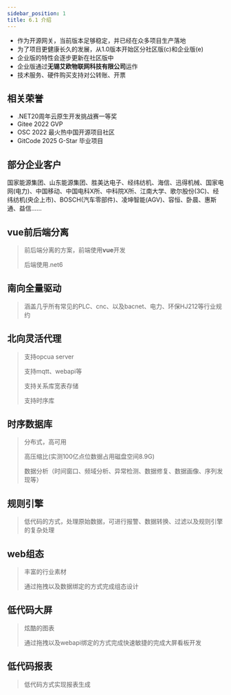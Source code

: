 ```yaml
---
sidebar_position: 1
title: 6.1 介绍
---
```


- 作为开源网关，当前版本足够稳定，并已经在众多项目生产落地
- 为了项目更健康长久的发展，从1.0版本开始区分社区版(c)和企业版(e)
- 企业版的特性会逐步更新在社区版中
- 企业版通过**无锡艾欧物联网科技有限公司**运作
- 技术服务、硬件购买支持对公转账、开票

## 相关荣誉

- .NET20周年云原生开发挑战赛一等奖
- Gitee 2022 GVP
- OSC 2022 最火热中国开源项目社区
- GitCode 2025 G-Star 毕业项目

## 部分企业客户

国家能源集团、山东能源集团、胜美达电子、经纬纺机、海信、迅得机械、国家电网(电力)、中国移动、中国电科X所、中科院X所、江南大学、歌尔股份(3C)、经纬纺机(央企上市)、BOSCH(汽车零部件)、凌坤智能(AGV)、容恒、卧晨、惠斯通、益信......

## vue前后端分离

> 前后端分离的方案，前端使用**vue**开发
> 
> 后端使用.net6

## 南向全量驱动
> 涵盖几乎所有常见的PLC、cnc、以及bacnet、电力、环保HJ212等行业规约
>
## 北向灵活代理
> 支持opcua server
>
> 支持mqtt、webapi等
>
> 支持关系库宽表存储
>
> 支持时序库

## 时序数据库
> 分布式，高可用
> 
> 高压缩比(实测100亿点位数据占用磁盘空间8.9G)
> 
> 数据分析（时间窗口、频域分析、异常检测、数据修复、数据画像、序列发现等）

## 规则引擎
> 低代码的方式，处理原始数据，可进行报警、数据转换、过滤以及规则引擎的复杂处理

## web组态
> 丰富的行业素材
> 
> 通过拖拽以及数据绑定的方式完成组态设计

## 低代码大屏
> 炫酷的图表
>  
> 通过拖拽以及webapi绑定的方式完成快速敏捷的完成大屏看板开发

## 低代码报表
> 低代码方式实现报表生成
